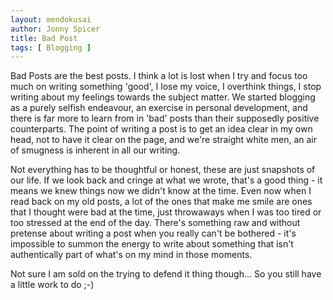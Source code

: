 ```yaml
---
layout: mendokusai
author: Jonny Spicer
title: Bad Post
tags: [ Blogging ]
---
```

Bad Posts are the best posts. I think a lot is lost when I try and focus too much on writing something 'good', I lose my voice, I overthink things, I stop writing about my feelings towards
the subject matter. We started blogging as a purely selfish endeavour, an exercise in personal development, and there is far more to learn from in 'bad' posts than their supposedly positive
counterparts. The point of writing a post is to get an idea clear in my own head, not to have it clear on the page, and we're straight white men, an air of smugness is inherent in all our writing.

Not everything has to be thoughtful or honest, these are just snapshots of our life. If we look back and cringe at what we wrote, that's a good thing - it means we knew things now we didn't know
at the time. Even now when I read back on my old posts, a lot of the ones that make me smile are ones that I thought were bad at the time, just throwaways when I was too tired or too stressed at
the end of the day. There's something raw and without pretense about writing a post when you really can't be bothered - it's impossible to summon the energy to write about something that isn't
authentically part of what's on my mind in those moments.

Not sure I am sold on the trying to defend it thing though... So you still have a little work to do ;-)
